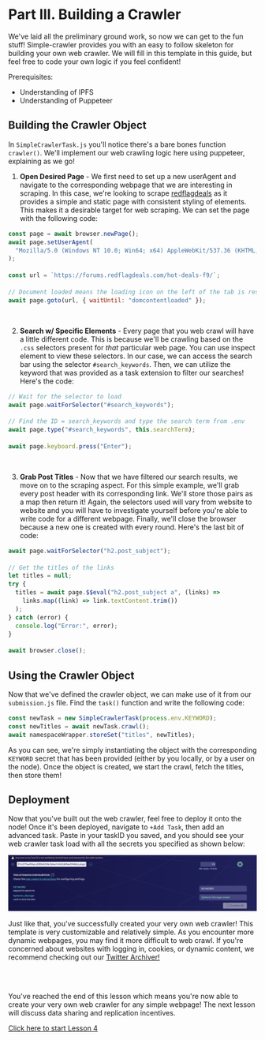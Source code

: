 # Part III. Building a Crawler

We've laid all the preliminary ground work, so now we can get to the fun stuff! Simple-crawler provides you with an easy to follow skeleton for building your own web crawler. We will fill in this template in this guide, but feel free to code your own logic if you feel confident!

Prerequisites:

- Understanding of IPFS
- Understanding of Puppeteer

## Building the Crawler Object

In `SimpleCrawlerTask.js` you'll notice there's a bare bones function `crawler()`. We'll implement our web crawling logic here using puppeteer, explaining as we go!

1. **Open Desired Page** - We first need to set up a new userAgent and navigate to the corresponding webpage that we are interesting in scraping. In this case, we're looking to scrape [redflagdeals](https://forums.redflagdeals.com/hot-deals-f9/`) as it provides a simple and static page with consistent styling of elements. This makes it a desirable target for web scraping. We can set the page with the following code:

```javascript
const page = await browser.newPage();
await page.setUserAgent(
  "Mozilla/5.0 (Windows NT 10.0; Win64; x64) AppleWebKit/537.36 (KHTML, like Gecko) Chrome/87.0.4280.88 Safari/537.36"
);

const url = `https://forums.redflagdeals.com/hot-deals-f9/`;

// Document loaded means the loading icon on the left of the tab is resolved
await page.goto(url, { waitUntil: "domcontentloaded" });
```

<br>

2. **Search w/ Specific Elements** - Every page that you web crawl will have a little different code. This is because we'll be crawling based on the `.css` selectors present for _that_ particular web page. You can use inspect element to view these selectors. In our case, we can access the search bar using the selector `#search_keywords`. Then, we can utilize the keyword that was provided as a task extension to filter our searches! Here's the code:

```javascript
// Wait for the selector to load
await page.waitForSelector("#search_keywords");

// Find the ID = search_keywords and type the search term from .env
await page.type("#search_keywords", this.searchTerm);

await page.keyboard.press("Enter");
```

<br>

3. **Grab Post Titles** - Now that we have filtered our search results, we move on to the scraping aspect. For this simple example, we'll grab every post header with its corresponding link. We'll store those pairs as a map then return it! Again, the selectors used will vary from website to website and you will have to investigate yourself before you're able to write code for a different webpage. Finally, we'll close the browser because a new one is created with every round. Here's the last bit of code:

```javascript
await page.waitForSelector("h2.post_subject");

// Get the titles of the links
let titles = null;
try {
  titles = await page.$$eval("h2.post_subject a", (links) =>
    links.map((link) => link.textContent.trim())
  );
} catch (error) {
  console.log("Error:", error);
}

await browser.close();
```

## Using the Crawler Object

Now that we've defined the crawler object, we can make use of it from our `submission.js` file. Find the `task()` function and write the following code:

```javascript
const newTask = new SimpleCrawlerTask(process.env.KEYWORD);
const newTitles = await newTask.crawl();
await namespaceWrapper.storeSet("titles", newTitles);
```

As you can see, we're simply instantiating the object with the corresponding `KEYWORD` secret that has been provided (either by you locally, or by a user on the node). Once the object is created, we start the crawl, fetch the titles, then store them!

## Deployment

Now that you've built out the web crawler, feel free to deploy it onto the node! Once it's been deployed, navigate to `+Add Task`, then add an advanced task. Paste in your taskID you saved, and you should see your web crawler task load with all the secrets you specified as shown below:

![simple-crawler task](./imgs/simple-crawler.png)

Just like that, you've successfully created your very own web crawler! This template is very customizable and relatively simple. As you encounter more dynamic webpages, you may find it more difficult to web crawl. If you're concerned about websites with logging in, cookies, or dynamic content, we recommend checking out our [Twitter Archiver!](https://github.com/koii-network/task-X)

<br>
<br>

You've reached the end of this lesson which means you're now able to create your very own web crawler for any simple webpage! The next lesson will discuss data sharing and replication incentives.

[Click here to start Lesson 4](../Lesson%204//README.md)
